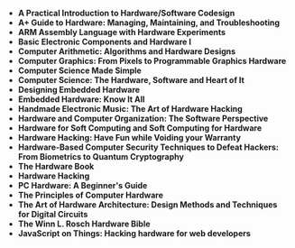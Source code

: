 





<ul>
  
 <li><b><a target="_blank" href="https://github.com/manjunath5496/Hardware-Books/blob/master/hwa(1).pdf" style="text-decoration:none;">A Practical Introduction to Hardware/Software Codesign</a></b></li>
  
<li><b><a target="_blank" href="https://github.com/manjunath5496/Hardware-Books/blob/master/hwa(2).pdf" style="text-decoration:none;">A+ Guide to Hardware: Managing, Maintaining, and Troubleshooting</a></b></li>

<li><b><a target="_blank" href="https://github.com/manjunath5496/Hardware-Books/blob/master/hwa(3).pdf" style="text-decoration:none;">ARM Assembly Language with Hardware Experiments </a></b></li>                         
  <li><b><a target="_blank" href="https://github.com/manjunath5496/Hardware-Books/blob/master/hwa(4).pdf" style="text-decoration:none;">Basic Electronic Components and Hardware I</a></b></li>
  
 <li><b><a target="_blank" href="https://github.com/manjunath5496/Hardware-Books/blob/master/hwa(5).pdf" style="text-decoration:none;">Computer Arithmetic: Algorithms and Hardware Designs </a></b></li>  
 
   <li><b><a target="_blank" href="https://github.com/manjunath5496/Hardware-Books/blob/master/hwa(6).pdf" style="text-decoration:none;">Computer Graphics: From Pixels to Programmable Graphics Hardware</a></b></li>  
                                             

 <li><b><a target="_blank" href="https://github.com/manjunath5496/Hardware-Books/blob/master/hwa(7).pdf" style="text-decoration:none;">Computer Science Made Simple</a></b></li>

  
<li><b><a target="_blank" href="https://github.com/manjunath5496/Hardware-Books/blob/master/hwa(8).pdf" style="text-decoration:none;">Computer Science: The Hardware, Software and Heart of It</a></b></li>
<li><b><a target="_blank" href="https://github.com/manjunath5496/Hardware-Books/blob/master/hwa(9).pdf" style="text-decoration:none;">Designing Embedded Hardware</a></b></li>

  <li><b><a target="_blank" href="https://github.com/manjunath5496/Hardware-Books/blob/master/hwa(10).pdf" style="text-decoration:none;">Embedded Hardware: Know It All</a></b></li>  
                                             

 <li><b><a target="_blank" href="https://github.com/manjunath5496/Hardware-Books/blob/master/hwa(11).pdf" style="text-decoration:none;">Handmade Electronic Music: The Art of Hardware Hacking</a></b></li>

  
<li><b><a target="_blank" href="https://github.com/manjunath5496/Hardware-Books/blob/master/hwa(12).pdf" style="text-decoration:none;">Hardware and Computer Organization: The Software Perspective</a></b></li>
<li><b><a target="_blank" href="https://github.com/manjunath5496/Hardware-Books/blob/master/hwa(13).pdf" style="text-decoration:none;">Hardware for Soft Computing and Soft Computing for Hardware</a></b></li>


  
<li><b><a target="_blank" href="https://github.com/manjunath5496/Hardware-Books/blob/master/hwa(14).pdf" style="text-decoration:none;">Hardware Hacking: Have Fun while Voiding your Warranty</a></b></li>
<li><b><a target="_blank" href="https://github.com/manjunath5496/Hardware-Books/blob/master/hwa(15).pdf" style="text-decoration:none;">Hardware-Based Computer Security Techniques to Defeat Hackers: From Biometrics to Quantum Cryptography</a></b></li>

<li><b><a target="_blank" href="https://github.com/manjunath5496/Hardware-Books/blob/master/hwa(16).pdf" style="text-decoration:none;">The Hardware Book</a></b></li>

  
  
  
<li><b><a target="_blank" href="https://github.com/manjunath5496/Hardware-Books/blob/master/hwa(17).pdf" style="text-decoration:none;">Hardware Hacking</a></b></li>
<li><b><a target="_blank" href="https://github.com/manjunath5496/Hardware-Books/blob/master/hwa(18).pdf" style="text-decoration:none;">PC Hardware: A Beginner's Guide</a></b></li>

<li><b><a target="_blank" href="https://github.com/manjunath5496/Hardware-Books/blob/master/hwa(19).rar" style="text-decoration:none;">The Principles of Computer Hardware</a></b></li>

  
<li><b><a target="_blank" href="https://github.com/manjunath5496/Hardware-Books/blob/master/hwa(20).pdf" style="text-decoration:none;">The Art of Hardware Architecture: Design Methods and Techniques for Digital Circuits</a></b></li>
<li><b><a target="_blank" href="https://github.com/manjunath5496/Hardware-Books/blob/master/hwa(21).pdf" style="text-decoration:none;">The Winn L. Rosch Hardware Bible</a></b></li>

<li><b><a target="_blank" href="https://github.com/manjunath5496/Hardware-Books/blob/master/hwa(22).pdf" style="text-decoration:none;">JavaScript on Things: Hacking hardware for web developers </a></b></li>








</ul>
